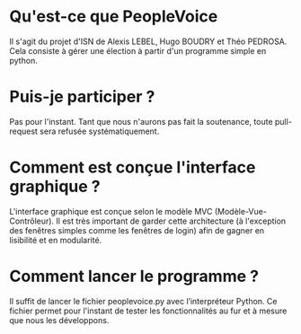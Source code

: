# Qu'est-ce que PeopleVoice
Il s'agit du projet d'ISN de Alexis LEBEL, Hugo BOUDRY et Théo PEDROSA. Cela consiste à gérer une élection à partir d'un programme simple en python.

# Puis-je participer ?
Pas pour l'instant. Tant que nous n'aurons pas fait la soutenance, toute pull-request sera refusée systématiquement.

# Comment est conçue l'interface graphique ?
L'interface graphique est conçue selon le modèle MVC (Modèle-Vue-Contrôleur).
Il est très important de garder cette architecture
(à l'exception des fenêtres simples comme les fenêtres de login)
afin de gagner en lisibilité et en modularité.

# Comment lancer le programme ?
Il suffit de lancer le fichier peoplevoice.py avec l’interpréteur Python. Ce
fichier permet pour l'instant de tester les fonctionnalités au fur et à mesure
que nous les développons.
